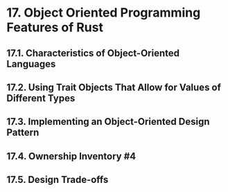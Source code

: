 # 17. Object Oriented Programming Features of Rust

## 17.1. Characteristics of Object-Oriented Languages

## 17.2. Using Trait Objects That Allow for Values of Different Types

## 17.3. Implementing an Object-Oriented Design Pattern

## 17.4. Ownership Inventory #4

## 17.5. Design Trade-offs
